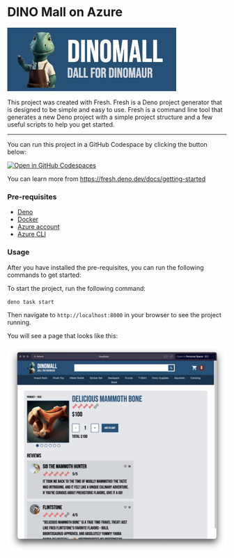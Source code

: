 # DINO Mall on Azure

![Dino mall logo](https://raw.githubusercontent.com/antronic/dinosaur-deno-ts/main/fresh-project/content/dino-mall-logo.png)

This project was created with Fresh. Fresh is a Deno project generator that is designed to be simple and easy to use. Fresh is a command line tool that generates a new Deno project with a simple project structure and a few useful scripts to help you get started.

---
You can run this project in a GitHub Codespace by clicking the button below:

[![Open in GitHub Codespaces](https://github.com/codespaces/badge.svg)](https://codespaces.new/antronic/dinosaur-deno-ts?quickstart=1)


You can learn more from https://fresh.deno.dev/docs/getting-started

### Pre-requisites
- [Deno](https://deno.land/manual/getting_started/installation)
- [Docker](https://docs.docker.com/get-docker/)
- [Azure account](https://azure.microsoft.com/en-us/free/)
- [Azure CLI](https://docs.microsoft.com/en-us/cli/azure/install-azure-cli)

### Usage

After you have installed the pre-requisites, you can run the following commands to get started:

To start the project, run the following command:
```git
deno task start
```

Then navigate to `http://localhost:8000` in your browser to see the project running.

You will see a page that looks like this:

![DINO Mall](https://raw.githubusercontent.com/antronic/dinosaur-deno-ts/main/fresh-project/content/Dino-mall-screenshot.png)
